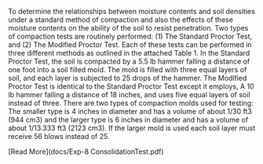 To determine the relationships between moisture contents and soil densities under a standard method of compaction and also the effects of these moisture contents on the ability of the soil to resist penetration. Two types of compaction tests are routinely performed: (1) The Standard Proctor Test, and (2) The Modified Proctor Test. Each of these tests can be performed in three different methods as outlined in the attached Table 1. In the Standard Proctor Test, the soil is compacted by a 5.5 lb hammer falling a distance of one foot into a soil filled mold. The mold is filled with three equal layers of soil, and each layer is subjected to 25 drops of the hammer. The Modified Proctor Test is identical to the Standard Proctor Test except it employs, A 10 lb hammer falling a distance of 18 inches, and uses five equal layers of soil instead of three. There are two types of compaction molds used for testing: The smaller type is 4 inches in diameter and has a volume of about 1/30 ft3 (944 cm3) and the larger type is 6 inches in diameter and has a volume of about 1/13.333 ft3 (2123 cm3). If the larger mold is used each soil layer must receive 56 blows instead of 25.

[Read More](docs/Exp-8 ConsolidationTest.pdf)
